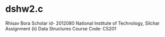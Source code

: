 # dshw2.c
Rhisav Bora
Scholar id- 2012080
National Institute of Technology, Silchar
Assignment (ii)
Data Structures
Course Code: CS201

